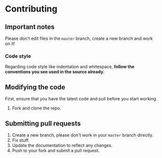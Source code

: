 # Contributing

## Important notes
Please don't edit files in the `master` branch, create a new branch and work on it!

### Code style
Regarding code style like indentation and whitespace, **follow the conventions you see used in the source already.**

## Modifying the code
First, ensure that you have the latest code and pull before you start working.

1. Fork and clone the repo.

## Submitting pull requests

1. Create a new branch, please don't work in your `master` branch directly.
1. Fix stuff.
1. Update the documentation to reflect any changes.
1. Push to your fork and submit a pull request.
